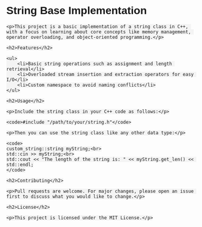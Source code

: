 <!DOCTYPE html>
<html>
<head>
    <title>String Base Implementation README</title>
    <style>
        body { font-family: Arial, sans-serif; }
        code { font-family: monospace; background-color: #f4f4f4; padding: 5px; border-radius: 5px; }
    </style>
</head>
<body>
    <h1>String Base Implementation</h1>

    <p>This project is a basic implementation of a string class in C++, with a focus on learning about core concepts like memory management, operator overloading, and object-oriented programming.</p>

    <h2>Features</h2>

    <ul>
        <li>Basic string operations such as assignment and length retrieval</li>
        <li>Overloaded stream insertion and extraction operators for easy I/O</li>
        <li>Custom namespace to avoid naming conflicts</li>
    </ul>

    <h2>Usage</h2>

    <p>Include the string class in your C++ code as follows:</p>

    <code>#include "/path/to/your/string.h"</code>

    <p>Then you can use the string class like any other data type:</p>

    <code>
    custom_string::string myString;<br>
    std::cin >> myString;<br>
    std::cout << "The length of the string is: " << myString.get_len() << std::endl;
    </code>

    <h2>Contributing</h2>

    <p>Pull requests are welcome. For major changes, please open an issue first to discuss what you would like to change.</p>

    <h2>License</h2>

    <p>This project is licensed under the MIT License.</p>

</body>
</html>
